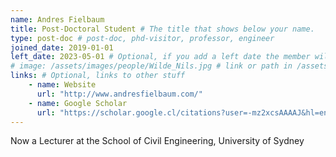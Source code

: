 ```yaml
---
name: Andres Fielbaum
title: Post-Doctoral Student # The title that shows below your name.
type: post-doc # post-doc, phd-visitor, professor, engineer
joined_date: 2019-01-01
left_date: 2023-05-01 # Optional, if you add a left date the member will be moved to the past members section
# image: /assets/images/people/Wilde_Nils.jpg # link or path in /assets/...
links: # Optional, links to other stuff
    - name: Website
      url: "http://www.andresfielbaum.com/"
    - name: Google Scholar
      url: "https://scholar.google.cl/citations?user=-mz2xcsAAAAJ&hl=en"
---
```


<!-- Here add your interests or small paragraph. Keep it brief. Also for past members, put here e.g Now at..., [supervised by...] -->
Now a Lecturer at the School of Civil Engineering, University of Sydney